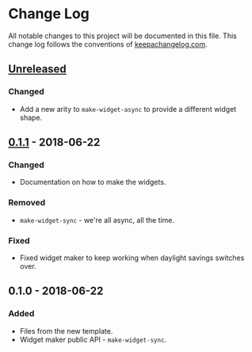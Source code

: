 # Change Log
All notable changes to this project will be documented in this file. This change log follows the conventions of [keepachangelog.com](http://keepachangelog.com/).

## [Unreleased]
### Changed
- Add a new arity to `make-widget-async` to provide a different widget shape.

## [0.1.1] - 2018-06-22
### Changed
- Documentation on how to make the widgets.

### Removed
- `make-widget-sync` - we're all async, all the time.

### Fixed
- Fixed widget maker to keep working when daylight savings switches over.

## 0.1.0 - 2018-06-22
### Added
- Files from the new template.
- Widget maker public API - `make-widget-sync`.

[Unreleased]: https://github.com/your-name/selection-sort/compare/0.1.1...HEAD
[0.1.1]: https://github.com/your-name/selection-sort/compare/0.1.0...0.1.1
